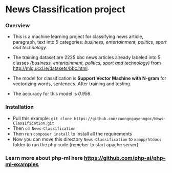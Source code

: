 # News Classification project 

### Overview
- This is a machine learning project for classifying news article, paragraph, text into 5 categories: *business, entertainment, politics, sport and technology*. 

- The training dataset are 2225 bbc news articles already labeled into 5 classes *(business, entertainment, politics, sport and technology)* from http://mlg.ucd.ie/datasets/bbc.html. 

- The model for classification is **Support Vector Machine with N-gram** for vectorizing words, sentences. After training and testing. 

- The accuracy for this model is *0.956*.

### Installation

- Pull this example: ```git clone https://github.com/cuongnguyenngoc/News-Classification.git```
- Then ```cd News-Classification```
- Then run ```composer install``` to install all the requirements
- Now you can move this directory ```News-Classification``` to ```xampp/htdocs``` folder to run the php code (remeber to start apache server).


### Learn more about php-ml here https://github.com/php-ai/php-ml-examples
